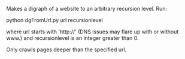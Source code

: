 Makes a digraph of a website to an arbitrary recursion level. Run:

python dgFromUrl.py url recursionlevel

where url starts with 'http://' (DNS issues may flare up with or without www.)
and recursionlevel is an integer greater than 0.

Only crawls pages deeper than the specified url.

